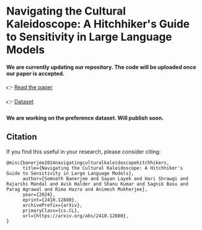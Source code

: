 # Navigating the Cultural Kaleidoscope: A Hitchhiker's Guide to Sensitivity in Large Language Models

#### We are currently updating our repository. The code will be uploaded once our paper is accepted.

👉 [Read the paper](https://arxiv.org/abs/2410.12880)

👉 [Dataset](https://huggingface.co/datasets/SoftMINER/CulturalKaleidoscope)

#### We are working on the preference dataset. Will publish soon.

## Citation
If you find this useful in your research, please consider citing:

```
@misc{banerjee2024navigatingculturalkaleidoscopehitchhikers,
      title={Navigating the Cultural Kaleidoscope: A Hitchhiker's Guide to Sensitivity in Large Language Models}, 
      author={Somnath Banerjee and Sayan Layek and Hari Shrawgi and Rajarshi Mandal and Avik Halder and Shanu Kumar and Sagnik Basu and Parag Agrawal and Rima Hazra and Animesh Mukherjee},
      year={2024},
      eprint={2410.12880},
      archivePrefix={arXiv},
      primaryClass={cs.CL},
      url={https://arxiv.org/abs/2410.12880}, 
}
```
